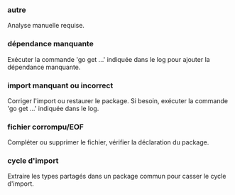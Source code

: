### autre
Analyse manuelle requise.

### dépendance manquante
Exécuter la commande 'go get ...' indiquée dans le log pour ajouter la dépendance manquante.

### import manquant ou incorrect
Corriger l'import ou restaurer le package. Si besoin, exécuter la commande 'go get ...' indiquée dans le log.

### fichier corrompu/EOF
Compléter ou supprimer le fichier, vérifier la déclaration du package.

### cycle d'import
Extraire les types partagés dans un package commun pour casser le cycle d'import.

